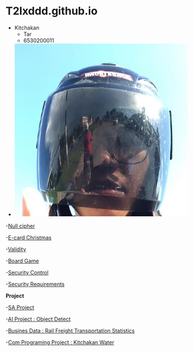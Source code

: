 # T2lxddd.github.io
- Kitchakan
  - Tar
  - 6530200011
- ![Pic/190153205](Pic/190153205.jpg)

-[Null cipher](null-cipher)

-[E-card Christmas](ecard.md)

-[Validity](validity.md)

-[Board Game](boardgame.md)

-[Security Control](security-control.md)

-[Security Requirements](security-requirements.md)

**Project**

-[SA Project](https://drive.google.com/file/d/1Ltk4dYusU5IyIrFjwXEepHJzETcFcyCY/view)

-[AI Project : Object Detect](https://colab.research.google.com/drive/1hRJlCDvDuMALCEa2_PLdJ4BU5yyAdzG_?usp=sharing)

-[Busines Data : Rail Freight Transportation Statistics](https://public.tableau.com/app/profile/siravet.nijnirundkul/viz/StoryFinal_17292375103370/Story1?publish=yes)

-[Com Programing Project : Kitchakan Water](https://drive.google.com/drive/u/3/folders/1J__XM2X725vBoighQAbyrm3NxdNPhl3y)



